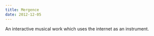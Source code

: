 ```yaml
---
title: Mergence
date: 2012-12-05
---
```


An interactive musical work which uses the internet as an instrument.
